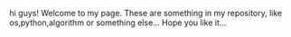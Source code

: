 hi guys! Welcome to my page. 
These are something in my repository, like os,python,algorithm or something else... 
Hope you like it...